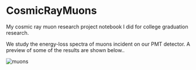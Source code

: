 # CosmicRayMuons
My cosmic ray muon research project notebook I did for college graduation research.

We study the energy-loss spectra of muons incident on our PMT detector.
A preview of some of the results are shown below..

![muons](https://user-images.githubusercontent.com/62812999/211224341-eb76685c-7e4e-4599-bc89-0e81eab156a5.png)

